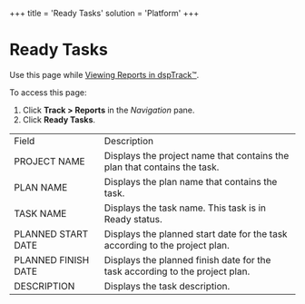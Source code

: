 +++
title = 'Ready Tasks'
solution = 'Platform'
+++

# Ready Tasks

<div class="use">

Use this page while [Viewing Reports in
dspTrack™](../Use_Cases/View_Reports_in_dspTrack.htm).

</div>

To access this page:

1.  Click <span style="font-weight: bold;">Track \>
    </span>**Reports** in the *Navigation* pane.
2.  Click **Ready
Tasks**.

|                     |                                                                              |
| ------------------- | ---------------------------------------------------------------------------- |
| Field               | Description                                                                  |
| PROJECT NAME        | Displays the project name that contains the plan that contains the task.     |
| PLAN NAME           | Displays the plan name that contains the task.                               |
| TASK NAME           | Displays the task name. This task is in Ready status.                        |
| PLANNED START DATE  | Displays the planned start date for the task according to the project plan.  |
| PLANNED FINISH DATE | Displays the planned finish date for the task according to the project plan. |
| DESCRIPTION         | Displays the task description.                                               |
